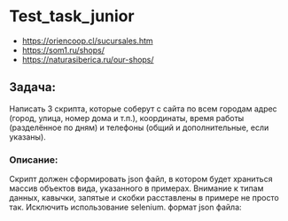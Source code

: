 # Test_task_junior
*  https://oriencoop.cl/sucursales.htm
*  https://som1.ru/shops/
*  https://naturasiberica.ru/our-shops/
## Задача:
Написать 3 скрипта, которые соберут с сайта по всем городам адрес (город, улица, 
номер дома и т.п.), координаты, время работы (разделённое по дням) и телефоны 
(общий и дополнительные, если указаны).
### Описание:
Скрипт должен сформировать json файл, в котором будет храниться массив 
объектов вида, указанного в примерах. Внимание к типам данных, кавычки, 
запятые и скобки расставлены в примере не просто так. Исключить использование 
selenium.
формат json файла:
